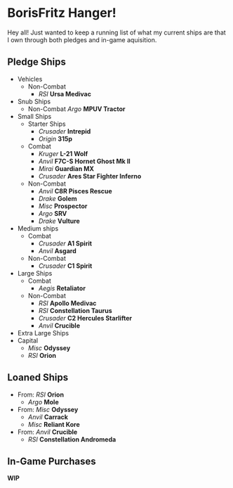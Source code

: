 # BorisFritz Hanger!

Hey all!  Just wanted to keep a running list of what my current ships are that I own through both pledges and in-game aquisition.  

## Pledge Ships

- Vehicles
    - Non-Combat
        - _RSI_ **Ursa Medivac**
- Snub Ships
    - Non-Combat
        _Argo_ **MPUV Tractor**
- Small Ships
    - Starter Ships
        - _Crusader_ **Intrepid**
        - _Origin_ **315p**
    - Combat
        - _Kruger_ **L-21 Wolf**
        - _Anvil_ **F7C-S Hornet Ghost Mk II**
        - _Mirai_ **Guardian MX**
        - _Crusader_ **Ares Star Fighter Inferno**
    - Non-Combat
        - _Anvil_ **C8R Pisces Rescue**
        - _Drake_ **Golem**
        - _Misc_ **Prospector**
        - _Argo_ **SRV**
        - _Drake_ **Vulture**
- Medium ships
    - Combat
        - _Crusader_ **A1 Spirit**
        - _Anvil_ **Asgard**
    - Non-Combat
        - _Crusader_ **C1 Spirit**
- Large Ships
    - Combat
        - _Aegis_ **Retaliator**
    - Non-Combat
        - _RSI_ **Apollo Medivac**
        - _RSI_ **Constellation Taurus**
        - _Crusader_ **C2 Hercules Starlifter**
        - _Anvil_ **Crucible**
- Extra Large Ships
- Capital
    - _Misc_ **Odyssey**
    - _RSI_ **Orion**

## Loaned Ships

- From: _RSI_ **Orion**
    - _Argo_ **Mole**
- From: _Misc_ **Odyssey**
    - _Anvil_ **Carrack**
    - _Misc_ **Reliant Kore**
- From: _Anvil_ **Crucible**
    - _RSI_ **Constellation Andromeda**

## In-Game Purchases

**WIP**
